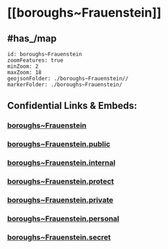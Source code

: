 # [[boroughs~Frauenstein]] 


## #has_/map  



```leaflet
id: boroughs~Frauenstein
zoomFeatures: true 
minZoom: 2 
maxZoom: 18
geojsonFolder: ./boroughs~Frauenstein//
markerFolder: ./boroughs~Frauenstein/
```


## Confidential Links & Embeds: 

### [boroughs~Frauenstein](/_Standards/Earth/Continent/Europe/Europe~Central/Austria/Austrias_States/Kärnten/counties~Kärnten/St_Veit~Glan/cities~St_Veit~Glan/Frauenstein/boroughs~Frauenstein.md) 

### [boroughs~Frauenstein.public](/_public/Earth/Continent/Europe/Europe~Central/Austria/Austrias_States/Kärnten/counties~Kärnten/St_Veit~Glan/cities~St_Veit~Glan/Frauenstein/boroughs~Frauenstein.public.md) 

### [boroughs~Frauenstein.internal](/_internal/Earth/Continent/Europe/Europe~Central/Austria/Austrias_States/Kärnten/counties~Kärnten/St_Veit~Glan/cities~St_Veit~Glan/Frauenstein/boroughs~Frauenstein.internal.md) 

### [boroughs~Frauenstein.protect](/_protect/Earth/Continent/Europe/Europe~Central/Austria/Austrias_States/Kärnten/counties~Kärnten/St_Veit~Glan/cities~St_Veit~Glan/Frauenstein/boroughs~Frauenstein.protect.md) 

### [boroughs~Frauenstein.private](/_private/Earth/Continent/Europe/Europe~Central/Austria/Austrias_States/Kärnten/counties~Kärnten/St_Veit~Glan/cities~St_Veit~Glan/Frauenstein/boroughs~Frauenstein.private.md) 

### [boroughs~Frauenstein.personal](/_personal/Earth/Continent/Europe/Europe~Central/Austria/Austrias_States/Kärnten/counties~Kärnten/St_Veit~Glan/cities~St_Veit~Glan/Frauenstein/boroughs~Frauenstein.personal.md) 

### [boroughs~Frauenstein.secret](/_secret/Earth/Continent/Europe/Europe~Central/Austria/Austrias_States/Kärnten/counties~Kärnten/St_Veit~Glan/cities~St_Veit~Glan/Frauenstein/boroughs~Frauenstein.secret.md)

